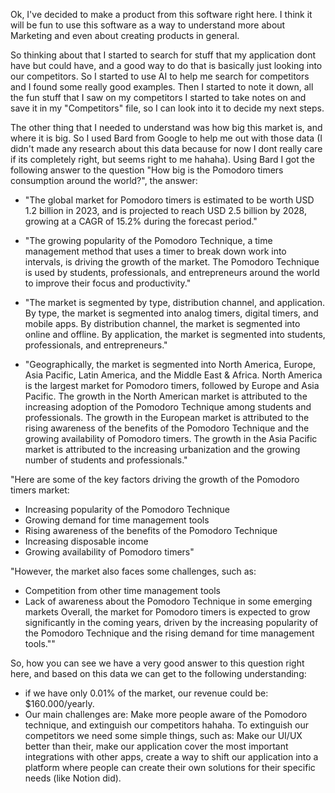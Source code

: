 Ok, I've decided to make a product from this software right here.
I think it will be fun to use this software as a way to understand more about Marketing and even about creating products in general.

So thinking about that I started to search for stuff that my application dont have but could have, and a good way to do that is basically just looking into our competitors. So I started to use AI to help me search for competitors and I found some really good examples. Then I started to note it down, all the fun stuff that I saw on my competitors I started to take notes on and save it in my "Competitors" file, so I can look into it to decide my next steps.

The other thing that I needed to understand was how big this market is, and where it is big. So I used Bard from Google to help me out with those data (I didn't made any research about this data because for now I dont really care if its completely right, but seems right to me hahaha).
Using Bard I got the following answer to the question "How big is the Pomodoro timers consumption around the world?", the answer:
- "The global market for Pomodoro timers is estimated to be worth USD 1.2 billion in 2023, and is projected to reach USD 2.5 billion by 2028, growing at a CAGR of 15.2% during the forecast period."

- "The growing popularity of the Pomodoro Technique, a time management method that uses a timer to break down work into intervals, is driving the growth of the market. The Pomodoro Technique is used by students, professionals, and entrepreneurs around the world to improve their focus and productivity."

- "The market is segmented by type, distribution channel, and application. By type, the market is segmented into analog timers, digital timers, and mobile apps. By distribution channel, the market is segmented into online and offline. By application, the market is segmented into students, professionals, and entrepreneurs."

- "Geographically, the market is segmented into North America, Europe, Asia Pacific, Latin America, and the Middle East & Africa. North America is the largest market for Pomodoro timers, followed by Europe and Asia Pacific. The growth in the North American market is attributed to the increasing adoption of the Pomodoro Technique among students and professionals. The growth in the European market is attributed to the rising awareness of the benefits of the Pomodoro Technique and the growing availability of Pomodoro timers. The growth in the Asia Pacific market is attributed to the increasing urbanization and the growing number of students and professionals."

"Here are some of the key factors driving the growth of the Pomodoro timers market:
- Increasing popularity of the Pomodoro Technique
- Growing demand for time management tools
- Rising awareness of the benefits of the Pomodoro Technique
- Increasing disposable income
- Growing availability of Pomodoro timers"

"However, the market also faces some challenges, such as:
- Competition from other time management tools
- Lack of awareness about the Pomodoro Technique in some emerging markets
Overall, the market for Pomodoro timers is expected to grow significantly in the coming years, driven by the increasing popularity of the Pomodoro Technique and the rising demand for time management tools.""

So, how you can see we have a very good answer to this question right here, and based on this data we can get to the following understanding:
- if we have only 0.01% of the market, our revenue could be: $160.000/yearly.
- Our main challenges are: Make more people aware of the Pomodoro technique, and extinguish our competitors hahaha.
To extinguish our competitors we need some simple things, such as: Make our UI/UX better than their, make our application cover the most important integrations with other apps, create a way to shift our application into a platform where people can create their own solutions for their specific needs (like Notion did).

